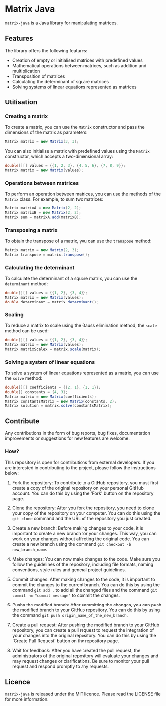 # Matrix Java

`matrix-java` is a Java library for manipulating matrices.

## Features

The library offers the following features:

- Creation of empty or initialised matrices with predefined values
- Mathematical operations between matrices, such as addition and multiplication
- Transposition of matrices
- Calculating the determinant of square matrices
- Solving systems of linear equations represented as matrices

## Utilisation

### Creating a matrix

To create a matrix, you can use the `Matrix` constructor and pass the dimensions of the matrix as parameters:

```java
Matrix matrix = new Matrix(3, 3);
```

You can also initialise a matrix with predefined values using the `Matrix` constructor, which accepts a two-dimensional array:

```java
double[][] values = {{1, 2, 3}, {4, 5, 6}, {7, 8, 9}};
Matrix matrix = new Matrix(values);
```

### Operations between matrices

To perform an operation between matrices, you can use the methods of the `Matrix` class. For example, to sum two matrices:

```java
Matrix matrixA = new Matrix(2, 2);
Matrix matrixB = new Matrix(2, 2);
Matrix sum = matrixA.add(matrixB);
```

### Transposing a matrix

To obtain the transpose of a matrix, you can use the `transpose` method:

```java
Matrix matrix = new Matrix(2, 3);
Matrix transpose = matrix.transpose();
```

### Calculating the determinant

To calculate the determinant of a square matrix, you can use the `determinant` method:

```java
double[][] values = {{1, 2}, {3, 4}};
Matrix matrix = new Matrix(values);
double determinant = matrix.determinant();
```

### Scaling
To reduce a matrix to scale using the Gauss elimination method, the `scale` method can be used:

```java
double[][] values = {{1, 2}, {3, 4}};
Matrix matrix = new Matrix(values);
Matrix matrixScalex = matrix.scale(matrix);
```

### Solving a system of linear equations

To solve a system of linear equations represented as a matrix, you can use the ``solve`` method:

```java
double[][] coefficients = {{2, 1}, {1, 1}};
double[] constants = {4, 3};
Matrix matrix = new Matrix(coefficients);
Matrix constantsMatrix = new Matrix(constants, 2);
Matrix solution = matrix.solve(constantsMatrix);
```

## Contribute

Any contributions in the form of bug reports, bug fixes, documentation improvements or suggestions for new features are welcome.

### How?

This repository is open for contributions from external developers. If you are interested in contributing to the project, please follow the instructions below:

1. Fork the repository: To contribute to a GitHub repository, you must first create a copy of the original repository on your personal GitHub account. You can do this by using the 'Fork' button on the repository page.

2. Clone the repository: After you fork the repository, you need to clone your copy of the repository on your computer. You can do this using the `git clone` command and the URL of the repository you just created.

3. Create a new branch: Before making changes to your code, it is important to create a new branch for your changes. This way, you can work on your changes without affecting the original code. You can create a new branch using the command `git checkout -b new_branch_name`.

4. Make changes: You can now make changes to the code. Make sure you follow the guidelines of the repository, including file formats, naming conventions, style rules and general project guidelines.

5. Commit changes: After making changes to the code, it is important to commit the changes to the current branch. You can do this by using the command `git add .` to add all the changed files and the command `git commit -m "commit message"` to commit the changes.

6. Pusha the modified branch: After committing the changes, you can push the modified branch to your GitHub repository. You can do this by using the command `git push origin_name_of_the_new_branch`.

7. Create a pull request: After pushing the modified branch to your GitHub repository, you can create a pull request to request the integration of your changes into the original repository. You can do this by using the 'Create Pull Request' button on the repository page.

8. Wait for feedback: After you have created the pull request, the administrators of the original repository will evaluate your changes and may request changes or clarifications. Be sure to monitor your pull request and respond promptly to any requests.


## Licence

`matrix-java` is released under the MIT licence. Please read the LICENSE file for more information.
